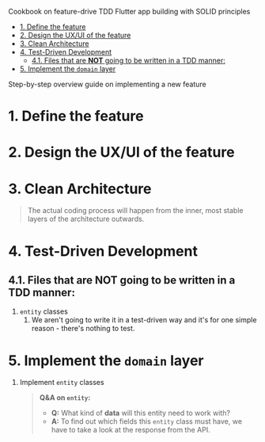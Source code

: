 Cookbook on feature-drive TDD Flutter app building with SOLID principles

- [1. Define the feature](#1-define-the-feature)
- [2. Design the UX/UI of the feature](#2-design-the-uxui-of-the-feature)
- [3. Clean Architecture](#3-clean-architecture)
- [4. Test-Driven Development](#4-test-driven-development)
  - [4.1. Files that are **NOT** going to be written in a TDD manner:](#41-files-that-are-not-going-to-be-written-in-a-tdd-manner)
- [5. Implement the `domain` layer](#5-implement-the-domain-layer)

Step-by-step overview guide on implementing a new feature

# 1. Define the feature

# 2. Design the UX/UI of the feature

# 3. Clean Architecture

> The actual coding process will happen from the inner, most stable layers of the architecture outwards.

# 4. Test-Driven Development

## 4.1. Files that are **NOT** going to be written in a TDD manner:

1. `entity` classes
   1. We aren't going to write it in a test-driven way and it's for one simple reason - there's nothing to test. 

# 5. Implement the `domain` layer

1. Implement `entity` classes
   > **Q&A on `entity`:**
   >
   > - **Q:** What kind of **data** will this entity need to work with?
   > - **A:** To find out which fields this `entity` class must have, we have to take a look at the response from the API.

